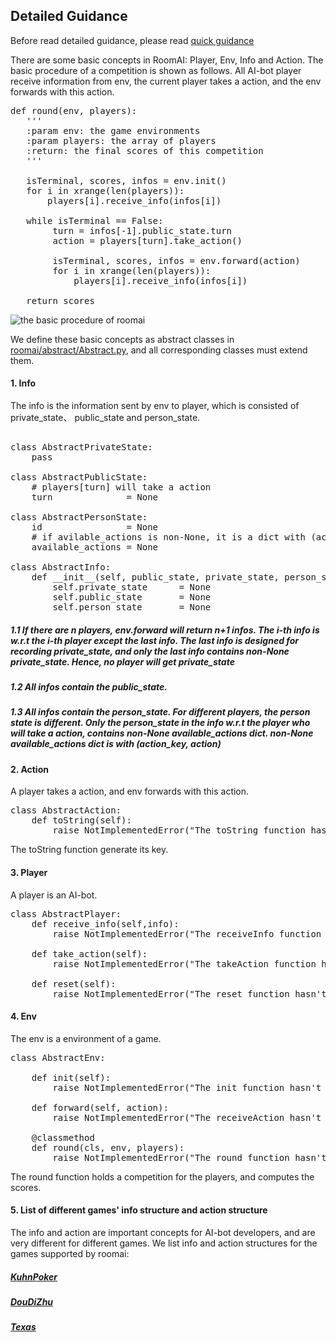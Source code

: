 
##  Detailed Guidance

Before read detailed guidance, please read [quick guidance](https://github.com/roomai/RoomAI##1-quick-guidance)

There are some basic concepts in RoomAI: Player, Env, Info and Action. The basic procedure of a competition is shown as follows. All AI-bot player receive information from env, the current player takes a action, and the env forwards with this action.

<pre>
def round(env, players):
   '''
   :param env: the game environments
   :param players: the array of players
   :return: the final scores of this competition
   '''
   
   isTerminal, scores, infos = env.init()
   for i in xrange(len(players)):
       players[i].receive_info(infos[i])

   while isTerminal == False:
        turn = infos[-1].public_state.turn
        action = players[turn].take_action()
        
        isTerminal, scores, infos = env.forward(action)
        for i in xrange(len(players)):
            players[i].receive_info(infos[i])

   return scores                
</pre>

![the basic procedure of roomai](https://github.com/roomai/RoomAI/blob/master/docs/game.png)

We define these basic concepts as abstract classes in [roomai/abstract/Abstract.py](https://github.com/roomai/RoomAI/blob/master/roomai/abstract/Abstract.py), and all corresponding classes must extend them.  


#### 1. Info

The info is the information sent by env to player, which is consisted of private_state、 public_state and person_state. 

<pre>

class AbstractPrivateState:
    pass
    
class AbstractPublicState:
    # players[turn] will take a action
    turn              = None 

class AbstractPersonState:
    id                = None 
    # if avilable_actions is non-None, it is a dict with (action_key, action) 
    available_actions = None 

class AbstractInfo:
    def __init__(self, public_state, private_state, person_state):
        self.private_state      = None
        self.public_state       = None
        self.person_state       = None
</pre>

##### 1.1 If there are n players, env.forward will return n+1 infos. The i-th info is w.r.t the i-th player except the last info. The last info is designed for recording private_state, and only the last info contains non-None private_state. Hence, no player will get private_state

##### 1.2 All infos contain the public_state. 

##### 1.3 All infos contain the person_state. For different players, the person state is different. Only the person_state in the info w.r.t the player who will take a action, contains non-None available_actions dict. non-None available_actions dict is with (action_key, action)

#### 2. Action

A player takes a action, and env forwards with this action.

<pre>
class AbstractAction:
    def toString(self):
        raise NotImplementedError("The toString function hasn't been implemented")
</pre>

The toString function generate its key.

#### 3. Player

A player is an AI-bot.

<pre>
class AbstractPlayer:
    def receive_info(self,info):
        raise NotImplementedError("The receiveInfo function hasn't been implemented") 

    def take_action(self):
        raise NotImplementedError("The takeAction function hasn't been implemented") 

    def reset(self):
        raise NotImplementedError("The reset function hasn't been implemented")
</pre>


#### 4. Env

The env is a environment of a game.
<pre>
class AbstractEnv:

    def init(self):
        raise NotImplementedError("The init function hasn't been implemented")

    def forward(self, action):
        raise NotImplementedError("The receiveAction hasn't been implemented")

    @classmethod
    def round(cls, env, players):
        raise NotImplementedError("The round function hasn't been implemented")
</pre>

The round function holds a competition for the players, and computes the scores.

#### 5. List of different games' info structure and action structure 

The info and action are  important concepts for AI-bot developers, and are very different for different games. We list info and action structures for the games supported by roomai:

##### [KuhnPoker]()
##### [DouDiZhu]()
##### [Texas]()
